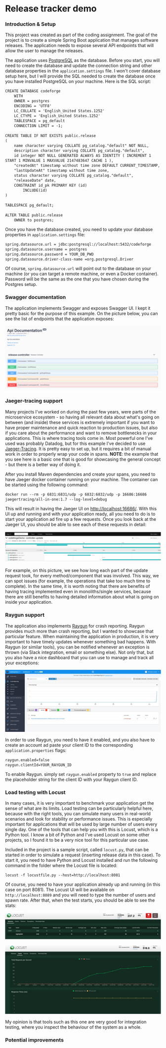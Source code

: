 # Release tracker demo

### Introduction & Setup
This project was created as part of the coding assignment. The goal of the project is to create 
a simple Spring Boot application that manages software releases. The application needs to expose several 
API endpoints that will allow the user to manage the releases. 

The application uses [PostgreSQL](https://www.postgresql.org/) as the database. Before you start, you will need to create the database 
and update the connection string and other database properties in the `application.settings` file. I won't 
cover database setup here, but I will provide the SQL needed to create the database once you have installed 
PostgreSQL on your machine. Here is the SQL script:

```
CREATE DATABASE codeforge
    WITH 
    OWNER = postgres
    ENCODING = 'UTF8'
    LC_COLLATE = 'English_United States.1252'
    LC_CTYPE = 'English_United States.1252'
    TABLESPACE = pg_default
    CONNECTION LIMIT = -1;

CREATE TABLE IF NOT EXISTS public.release
(
    name character varying COLLATE pg_catalog."default" NOT NULL,
    description character varying COLLATE pg_catalog."default",
    id integer NOT NULL GENERATED ALWAYS AS IDENTITY ( INCREMENT 1 START 1 MINVALUE 1 MAXVALUE 2147483647 CACHE 1 ),
    "createdAt" timestamp without time zone DEFAULT CURRENT_TIMESTAMP,
    "lastUpdateAt" timestamp without time zone,
    status character varying COLLATE pg_catalog."default",
    "releaseDate" date,
    CONSTRAINT id_pk PRIMARY KEY (id)
        INCLUDE(id)
)

TABLESPACE pg_default;

ALTER TABLE public.release
    OWNER to postgres;
```
Once you have the database created, you need to update your database properties in `application.settings` file:
```
spring.datasource.url = jdbc:postgresql://localhost:5432/codeforge
spring.datasource.username = postgres
spring.datasource.password = YOUR_DB_PWD
spring.datasource.driver-class-name =org.postgresql.Driver
```
Of course, `spring.datasource.url` will point out to the database on your machine (or you can target a remote 
machine, or even a Docker container). Password will be the same as the one that you have chosen during the 
Postgres setup.

### Swagger documentation

The application implements Swagger and exposes Swagger UI. I kept it pretty basic for the purpose of this example. 
On the picture below, you can see the list of endpoints that the application exposes: 

![img.png](img.png)

### Jaeger-tracing support

Many projects I've worked on during the past few years, were parts of the microservice ecosystem - so having all 
relevant data about what's going on between (and inside) these services is extremely important if you want to 
have proper maintenance and quick reaction to production issues, but also if you care about the performance and 
want to remove bottlenecks in your applications. This is where tracing tools come in. Most powerful one I've used was 
probably Datadog, but for this example I've decided to use [Jaeger-Tracing](https://www.jaegertracing.io/). It is 
pretty easy to set up, but it requires a bit of manual work in order to properly wrap your code in spans. **NOTE**: the 
example that you see here is a basic one that is good for showcasing the general concept - but there is a better 
way of doing it. 

After you install Maven dependencies and create your spans, you need to have Jaeger docker container running on your 
machine. The container can be started using the following command:
```
docker run --rm -p 6831:6831/udp -p 6832:6832/udp -p 16686:16686 jaegertracing/all-in-one:1.7 --log-level=debug
```
This will result in having the Jaeger UI on [http://localhost:16686/](http://localhost:16686/). With this UI up and 
running and with your application ready, all you need to do is to start your application ad fire up a few requests. 
Once you look back at the Jaeger UI, you should be able to see each of these requests in detail:

![img_1.png](img_1.png)

For example, on this picture, we see how long each part of the update request took, for every method/component 
that was involved. This way, we can spot issues (for example, the operations that take too much time to complete). In 
the same time, it is worth noting that there are benefits of having tracing implemented even in monoliths/single services,
because there are still benefits to having detailed information about what is going on inside your application.

### Raygun support

The application also implements [Raygun](https://raygun.com/) for crash reporting. Raygun provides much more than crash 
reporting, but I wanted to showcase that particular feature. When maintaining the application in production, it is 
very important to have timely updates whenever something bad happens. With Raygun (or similar tools), you can be notified 
whenever an exception is thrown (via Slack integration, email or something else). Not only that, but you also have a nice 
dashboard that you can use to manage and track all your exceptions:

![img_2.png](img_2.png)

In order to use Raygun, you need to have it enabled, and you also have to create an account ad paste your client ID 
to the corresponding `application.properties` flags:
````
raygun.enabled=false
raygun.clientId=YOUR_RAYGUN_ID
````
To enable Raygun. simply set `raygun.enabled` property to `true` and replace the placeholder string for the client ID 
with your Raygun client ID. 

### Load testing with Locust

In many cases, it is very important to benchmark your application get the sense of what are its limits. Load testing can 
be particularly helpful here, because with the right tools, you can simulate many users in real-world scenarios and look 
for stability or performance issues. This is especially important for applications that will be used by large number of 
users every single day. One of the tools that can help you with this is Locust, which is a Python tool. I know a bit of 
Python and I've used Locust on some other projects, so I found it to be a very nice tool for this particular use case. 

Included in the project is a sample script, called `locust.py`, that can be started in order to simulate a request
(inserting release data in this case). To start it, you need to have Python and Locust installed and run the following 
command in the folder where the Locust file is located:
```
locust -f locustfile.py --host=http://localhost:8081
```
Of course, you need to have your application already up and running (in this case on port 8081). The Locust UI 
will be available on `http://localhost:8089` and you will need to type the number of users and spawn rate. After that, 
when the test starts, you should be able to see the stats:

![img_3.png](img_3.png)

![img_4.png](img_4.png)

My opinion is that tools such as this one are very good for integration testing, where you inspect the behaviour of the 
system as a whole. 

### Potential improvements
